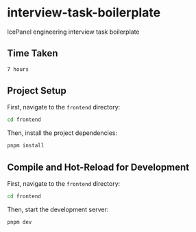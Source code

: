 # interview-task-boilerplate

IcePanel engineering interview task boilerplate

## Time Taken

```sh
7 hours
```

## Project Setup

First, navigate to the `frontend` directory:

```sh
cd frontend
```

Then, install the project dependencies:

```sh
pnpm install
```

## Compile and Hot-Reload for Development

First, navigate to the `frontend` directory:

```sh
cd frontend
```

Then, start the development server:

```sh
pnpm dev
```
